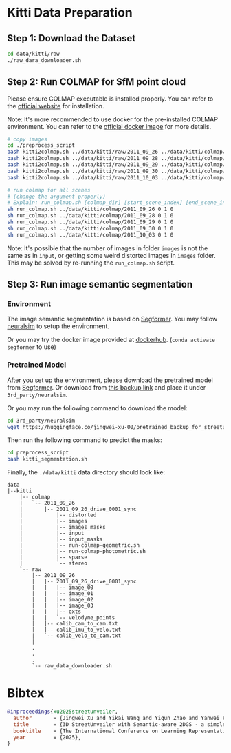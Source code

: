 
# Kitti Data Preparation

## Step 1: Download the Dataset

```bash
cd data/kitti/raw
./raw_dara_downloader.sh
```

## Step 2: Run COLMAP for SfM point cloud

Please ensure COLMAP executable is installed properly. You can refer to the [official website](https://colmap.github.io/install.html) for installation.

Note: It's more recommended to use docker for the pre-installed COLMAP environment. You can refer to the [official docker image](https://hub.docker.com/r/colmap/colmap) for more details.

```bash
# copy images
cd ./preprocess_script
bash kitti2colmap.sh ../data/kitti/raw/2011_09_26 ../data/kitti/colmap/2011_09_26
bash kitti2colmap.sh ../data/kitti/raw/2011_09_28 ../data/kitti/colmap/2011_09_28
bash kitti2colmap.sh ../data/kitti/raw/2011_09_29 ../data/kitti/colmap/2011_09_29
bash kitti2colmap.sh ../data/kitti/raw/2011_09_30 ../data/kitti/colmap/2011_09_30
bash kitti2colmap.sh ../data/kitti/raw/2011_10_03 ../data/kitti/colmap/2011_10_03

# run colmap for all scenes
# (change the argument properly)
# Explain: run_colmap.sh [colmap_dir] [start_scene_index] [end_scene_index] [used_gpu_index]
sh run_colmap.sh ../data/kitti/colmap/2011_09_26 0 1 0
sh run_colmap.sh ../data/kitti/colmap/2011_09_28 0 1 0
sh run_colmap.sh ../data/kitti/colmap/2011_09_29 0 1 0
sh run_colmap.sh ../data/kitti/colmap/2011_09_30 0 1 0
sh run_colmap.sh ../data/kitti/colmap/2011_10_03 0 1 0
```

Note: It's possible that the number of images in folder `images` is not the same as in `input`, or getting some weird distorted images in `images` folder. This may be solved by re-running the `run_colmap.sh` script.

## Step 3: Run image semantic segmentation

### Environment

The image semantic segmentation is based on [Segformer](https://github.com/NVlabs/SegFormer). You may follow [neuralsim](https://github.com/PJLab-ADG/neuralsim/blob/main/dataio/autonomous_driving/waymo/README.md#-setup-a-seperate-conda-env-for-segformer) to setup the environment.

Or you may try the docker image provided at [dockerhub](https://hub.docker.com/repository/docker/davidxujw/segformer/general). (`conda activate segformer` to use)

### Pretrained Model

After you set up the environment, please download the pretrained model from [Segformer](https://github.com/NVlabs/SegFormer?tab=readme-ov-file#evaluation). Or download from [this backup link](https://drive.google.com/drive/folders/1-FLXx-gNkG-F__F5q64hvXC-yfoC4Wpu?usp=sharing) and place it under `3rd_party/neuralsim`.

Or you may run the following command to download the model:

```bash
cd 3rd_party/neuralsim
wget https://huggingface.co/jingwei-xu-00/pretrained_backup_for_streetunveiler/resolve/main/Segformer/segformer.b5.1024x1024.city.160k.pth
```

Then run the following command to predict the masks:

```bash
cd preprocess_script
bash kitti_segmentation.sh
```

Finally, the `./data/kitti` data directory should look like:

```
data
|--kitti
    |-- colmap
    |   `-- 2011_09_26
    |       |-- 2011_09_26_drive_0001_sync
    |           |-- distorted
    |           |-- images
    |           |-- images_masks
    |           |-- input
    |           |-- input_masks
    |           |-- run-colmap-geometric.sh
    |           |-- run-colmap-photometric.sh
    |           |-- sparse
    |           `-- stereo
    `-- raw
        |-- 2011_09_26
        |   |-- 2011_09_26_drive_0001_sync
        |   |   |-- image_00
        |   |   |-- image_01
        |   |   |-- image_02
        |   |   |-- image_03
        |   |   |-- oxts
        |   |   `-- velodyne_points
        |   |-- calib_cam_to_cam.txt
        |   |-- calib_imu_to_velo.txt
        |   `-- calib_velo_to_cam.txt
        |
        .
        .
        .
        `-- raw_data_downloader.sh

```

# Bibtex

```bibtex
@inproceedings{xu2025streetunveiler,
  author       = {Jingwei Xu and Yikai Wang and Yiqun Zhao and Yanwei Fu and Shenghua Gao},
  title        = {3D StreetUnveiler with Semantic-aware 2DGS - a simple baseline},
  booktitle    = {The International Conference on Learning Representations (ICLR)},
  year         = {2025},
}
```
